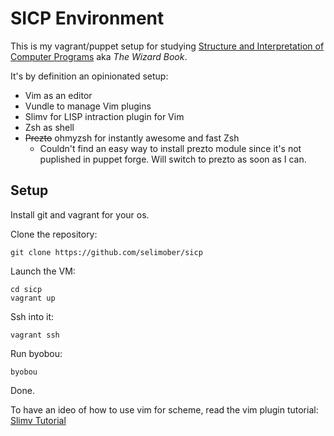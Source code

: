 # SICP Environment

This is my vagrant/puppet setup for studying [Structure and Interpretation of Computer Programs](http://mitpress.mit.edu/sicp/) aka *The Wizard Book*.

It's by definition an opinionated setup:

* Vim as an editor
* Vundle to manage Vim plugins
* Slimv for LISP intraction plugin for Vim
* Zsh as shell
* ~~Prezto~~ ohmyzsh for instantly awesome and fast Zsh
  - Couldn't find an easy way to install prezto module since it's not puplished in puppet forge. Will switch to prezto as soon as I can.

## Setup

Install git and vagrant for your os.

Clone the repository:

    git clone https://github.com/selimober/sicp

Launch the VM:

    cd sicp
    vagrant up

Ssh into it:

    vagrant ssh

Run byobou:

    byobou

Done.

To have an ideo of how to use vim for scheme, read the vim plugin tutorial: [Slimv Tutorial](http://kovisoft.bitbucket.org/tutorial.html)
